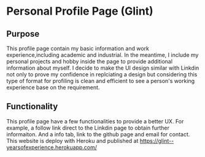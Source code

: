 # Personal Profile Page (Glint)
## Purpose
This profile page contain my basic information and work experience,including academic and industrial. In the meantime, I include my personal projects and hobby inside the page to provide additional information about myself. I decide to make the UI design similar with Linkdin not only to prove my confidence in replciating a design but considering this type of format for profiling is clean and efficient to see a person's working experience base on the requirement. 
## Functionality
This profile page have a few functionalities to provide a better UX. For example, a follow link direct to the Linkdin page to obtain further informaiton. And a info tab, link to the github page and email for contact. <br/>
This website is deploy with Heroku and published at https://glint--yearsofexperience.herokuapp.com/
